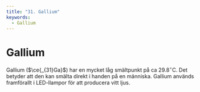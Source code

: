 ```yaml
---
title: "31. Gallium"
keywords:
  - Gallium
---
```


# Gallium
Gallium ($\ce{_{31}Ga}$) har en mycket låg smältpunkt på ca $29.8 ^\circ\text{C}$. Det betyder att den kan smälta direkt i handen på en människa. Gallium används framförallt i LED-llampor för att producera vitt ljus.